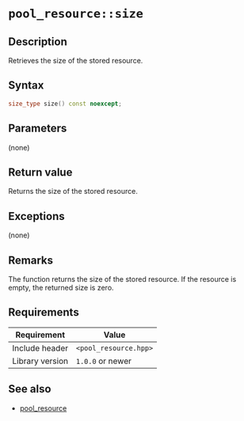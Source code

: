 # `pool_resource::size`

## Description

Retrieves the size of the stored resource.

## Syntax

```cpp
size_type size() const noexcept;
```

## Parameters

(none)

## Return value

Returns the size of the stored resource.

## Exceptions

(none)

## Remarks

The function returns the size of the stored resource. If the resource is empty, the returned size is zero.

## Requirements

| Requirement     | Value                 |
|-----------------|-----------------------|
| Include header  | `<pool_resource.hpp>` |
| Library version | `1.0.0` or newer      |

## See also

- [pool_resource](pool_resource.md)